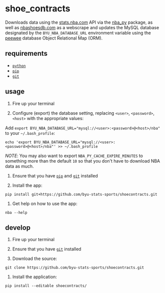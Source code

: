 # shoe_contracts

Downloads data using the [stats.nba.com](http://stats.nba.com) API via the [nba_py](https://github.com/seemethere/nba_py) package, as well as [nbashoesdb.com](http://nbashoesdb.com) as a webscrape and updates the MySQL database designated by the `BYU_NBA_DATABASE_URL` environment variable using the [peewee](http://docs.peewee-orm.com/en/latest/) database Object Relational Map (ORM). 

## requirements 

 - [`python`](http://docs.python-guide.org/en/latest/starting/installation/)
 - [`pip`](https://pip.pypa.io/en/stable/installing/)
 - [`git`](https://git-scm.com/book/en/v2/Getting-Started-Installing-Git)
 
## usage

1. Fire up your terminal

1. Configure (export) the database setting, replacing `<user>`, `<password>`, `<host>` with the appropriate values:

  Add `export BYU_NBA_DATABASE_URL="mysql://<user>:<password>@<host>/nba"` to your `~/.bash_profile`:

  ```
  echo 'export BYU_NBA_DATABASE_URL="mysql://<user>:<password>@<host>/nba"' >> ~/.bash_profile
  ``` 
  
  _NOTE_: You may also want to export `NBA_PY_CACHE_EXPIRE_MINUTES` to something more than the default `10` so that you don't have to download NBA data as much. 
  
1. Ensure that you have [`pip`](https://pip.pypa.io/en/stable/installing/) and [`git`](https://git-scm.com/book/en/v2/Getting-Started-Installing-Git) installed

1. Install the app:
  
  ```
  pip install git+https://github.com/byu-stats-sports/shoecontracts.git
  ```
  
1. Get help on how to use the app:
  
  ```
  nba --help
  ```

## develop

1. Fire up your terminal

1. Ensure that you have [`git`](https://git-scm.com/book/en/v2/Getting-Started-Installing-Git) installed

1. Download the source:
  
  ```
  git clone https://github.com/byu-stats-sports/shoecontracts.git
  ```
  
1. Install the application: 
  
  ```
  pip install --editable shoecontracts/
  ```
